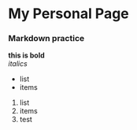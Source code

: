 # My Personal Page

### Markdown practice
  __this is bold__  
  _italics_

- list
- items

1. list
2. items
3. test

